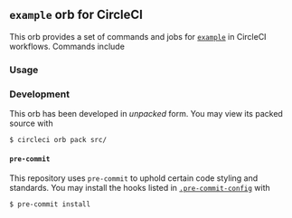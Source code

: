 `example` orb for CircleCI
--------------------------

This orb provides a set of commands and jobs for [`example`](https://example.com) in CircleCI workflows. Commands include 

### Usage

### Development

This orb has been developed in *unpacked* form. You may view its packed source with
```shell
$ circleci orb pack src/
```
#### `pre-commit`

This repository uses `pre-commit` to uphold certain code styling and standards. You may install the hooks listed in [`.pre-commit-config`](.pre-commit-config) with
```shell
$ pre-commit install
```
